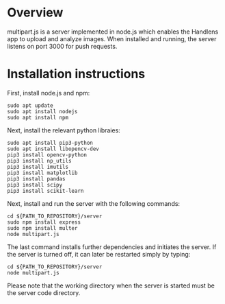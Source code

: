 # Overview
multipart.js is a server implemented in node.js which enables the Handlens app to
upload and analyze images. When installed and running, the server listens on port 3000
for push requests. 


# Installation instructions
First, install node.js and npm:
```
sudo apt update
sudo apt install nodejs	
sudo apt install npm
```

Next, install the relevant python libraies:
```
sudo apt install pip3-python
sudo apt install libopencv-dev
pip3 install opencv-python
pip3 install np_utils
pip3 install imutils
pip3 install matplotlib
pip3 install pandas
pip3 install scipy
pip3 install scikit-learn

```

Next, install and run the server with the following commands:
```
cd ${PATH_TO_REPOSITORY}/server
sudo npm install express
sudo npm install multer
node multipart.js
```

The last command installs further dependencies and initiates the server. If the server is
turned off, it can later be restarted simply by typing:
```
cd ${PATH_TO_REPOSITORY}/server
node multipart.js
```

Please note that the working directory when the server is started must be the server code
directory.
